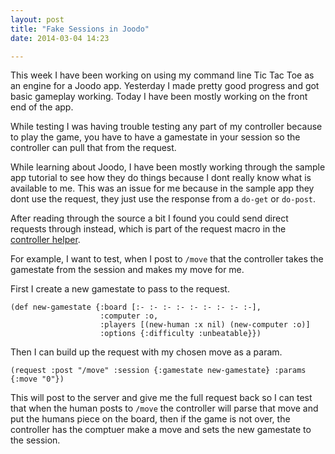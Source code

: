 ```yaml
---
layout: post
title: "Fake Sessions in Joodo"
date: 2014-03-04 14:23

---
```

This week I have been working on using my command line Tic Tac Toe as an engine for a Joodo app.
Yesterday I made pretty good progress and got basic gameplay working. Today I have been mostly working on the front end of the app.

While testing I was having trouble testing any part of my controller because to play the game, you have to have a gamestate in your session so the controller can pull that from the request.

While learning about Joodo, I have been mostly working through the sample app tutorial to see how they do things because I dont really know what is available to me. This was an issue for me because in the sample app they dont use the request, they just use the response from a `do-get` or `do-post`.

After reading through the source a bit I found you could send direct requests through instead, which is part of the request macro in the [controller helper](https://github.com/slagyr/joodo/blob/master/joodo/src/joodo/spec_helpers/controller.clj#L22-L30).

For example, I want to test, when I post to `/move` that the controller takes the gamestate from the session and makes my move for me.

First I create a new gamestate to pass to the request.

	(def new-gamestate {:board [:- :- :- :- :- :- :- :- :-], 
                        :computer :o, 
                        :players [(new-human :x nil) (new-computer :o)]  
                        :options {:difficulty :unbeatable}})

Then I can build up the request with my chosen move as a param.

	(request :post "/move" :session {:gamestate new-gamestate} :params {:move "0"})
	
This will post to the server and give me the full request back so I can test that when the human posts to `/move`
the controller will parse that move and put the humans piece on the board, then if the game is not over, the controller has the comptuer make a move and sets the new gamestate to the session.
	
<script src="https://gist.github.com/zacholauson/6d0caaa0b642797dd947.js"></script>

